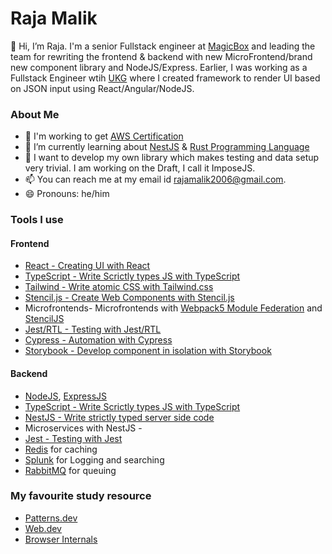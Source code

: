 # Raja Malik 

👋 Hi, I’m Raja. I'm a senior Fullstack engineer at [MagicBox](www.getmagicbox.com) and leading the team for rewriting the frontend & backend with new MicroFrontend/brand new component library and NodeJS/Express. Earlier, I was working as a Fullstack Engineer wtih [UKG](www.ukg.com) where I created framework to render UI based on JSON input using React/Angular/NodeJS. 

### About Me

- 👀 I'm working to get [AWS Certification](https://aws.amazon.com/certification/certified-solutions-architect-associate/)
- 🌱 I’m currently learning about [NestJS](https://docs.nestjs.com/) & [Rust Programming Language](https://www.rust-lang.org/)
- 💞️ I want to develop my own library which makes testing and data setup very trivial. I am working on the Draft, I call it ImposeJS.
- 📫 You can reach me at my email id rajamalik2006@gmail.com.
- 😄 Pronouns: he/him

### Tools I use

#### Frontend
* [React - Creating UI with React](https://reactjs.org/)
* [TypeScript - Write Scrictly types JS with TypeScript](https://www.typescriptlang.org/)
* [Tailwind - Write atomic CSS with Tailwind.css](https://tailwindcss.com/)
* [Stencil.js - Create Web Components with Stencil.js](https://stenciljs.com/)
* Microfrontends- Microfrontends with [Webpack5 Module Federation](https://webpack.js.org/concepts/module-federation/) and [StencilJS](https://stenciljs.com/)
* [Jest/RTL - Testing with Jest/RTL](https://jestjs.io/)
* [Cypress - Automation with Cypress](https://www.cypress.io/)
* [Storybook - Develop component in isolation with Storybook](https://storybook.js.org/)

#### Backend
* [NodeJS](https://nodejs.org/en/), [ExpressJS](https://expressjs.com/)
* [TypeScript - Write Scrictly types JS with TypeScript](https://www.typescriptlang.org/)
* [NestJS - Write strictly typed server side code](https://nestjs.com/)
* Microservices with NestJS - 
* [Jest - Testing with Jest](https://jestjs.io/)
* [Redis](https://redis.io/) for caching
* [Splunk](https://www.splunk.com/) for Logging and searching
* [RabbitMQ](https://www.rabbitmq.com/) for queuing


### My favourite study resource
- [Patterns.dev](https://patterns.dev)
- [Web.dev](web.dev)
- [Browser Internals](https://twitter.com/addyosmani/status/1492398000500404227?lang=en)

<!---
raajamalik/raajamalik is a ✨ special ✨ repository because its `README.md` (this file) appears on your GitHub profile.
You can click the Preview link to take a look at your changes.
--->
